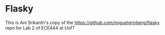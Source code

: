 Flasky
======

This is Ani Srikanth's copy of the https://github.com/miguelgrinberg/flasky repo for Lab 2 of ECE444 at UofT

